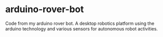 arduino-rover-bot
=================

Code from my arduino rover bot. A desktop robotics platform using the arduino technology and various sensors for autonomous robot activities.